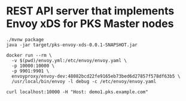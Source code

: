 # REST API server that implements Envoy xDS for PKS Master nodes

```
./mvnw package
java -jar target/pks-envoy-xds-0.0.1-SNAPSHOT.jar
```

```
docker run --rm \
  -v $(pwd)/envoy.yml:/etc/envoy/envoy.yaml \
  -p 10000:10000 \
  -p 9901:9901 \
  envoyproxy/envoy-dev:48082bcd22fe9165eb73bed6d27857f578df63b5 \
  /usr/local/bin/envoy -l debug -c /etc/envoy/envoy.yaml
```


```
curl localhost:10000 -H "Host: demo1.pks.example.com"
```